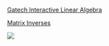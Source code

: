 [Gatech Interactive Linear Algebra](http://textbooks.math.gatech.edu/ila/)

[Matrix Inverses](http://textbooks.math.gatech.edu/ila/matrix-inverses.html)



![](https://i.loli.net/2020/01/04/b4Hs3g6JAcYICqt.png)